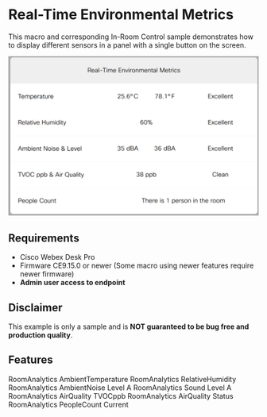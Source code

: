 # Real-Time Environmental Metrics

This macro and corresponding In-Room Control sample demonstrates how to display different sensors in a panel with a single button on the screen.

![](https://github.com/SarahCiscoFrance/Real_Time_Metrics/blob/main/Real_Time_Metrics_Panel_Alert.png)

## Requirements

+ Cisco Webex Desk Pro
+ Firmware CE9.15.0 or newer (Some macro using newer features require newer firmware)
+ **Admin user access to endpoint**

## Disclaimer

This example is only a sample and is **NOT guaranteed to be bug free and production quality**.

## Features

RoomAnalytics AmbientTemperature
RoomAnalytics RelativeHumidity
RoomAnalytics AmbientNoise Level A
RoomAnalytics Sound Level A
RoomAnalytics AirQuality TVOCppb
RoomAnalytics AirQuality Status
RoomAnalytics PeopleCount Current
